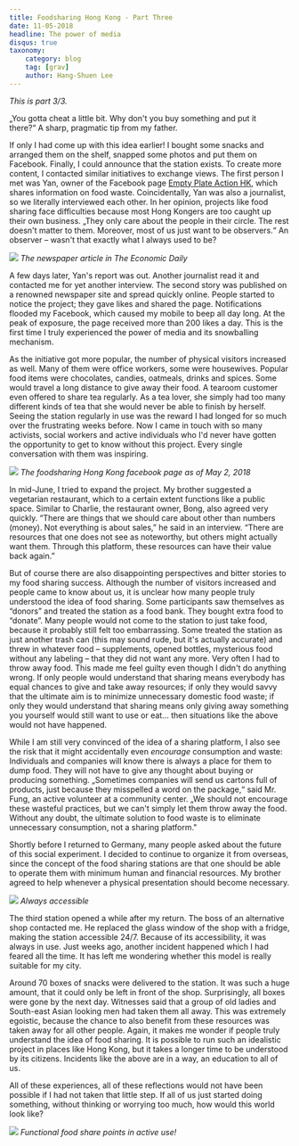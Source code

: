 ```yaml
---
title: Foodsharing Hong Kong - Part Three
date: 11-05-2018
headline: The power of media
disqus: true
taxonomy:
    category: blog
    tag: [grav]
    author: Hang-Shuen Lee
---
```


_This is part 3/3._

„You gotta cheat a little bit. Why don't you buy something and put it there?“ A sharp, pragmatic tip from my father.

If only I had come up with this idea earlier! I bought some snacks and arranged them on the shelf, snapped some photos and put them on Facebook. Finally, I could announce that the station exists. To create more content, I contacted similar initiatives to exchange views. The first person I met was Yan, owner of the Facebook page [Empty Plate Action HK](https://www.facebook.com/EmptyPlateActionHK/), which shares information on food waste. Coincidentally, Yan was also a journalist, so we literally interviewed each other. In her opinion, projects like food sharing face difficulties because most Hong Kongers are too caught up their own business. „They only care about the people in their circle. The rest doesn't matter to them. Moreover, most of us just want to be observers.“ An observer – wasn't that exactly what I always used to be?

![](fshk_newspaper.jpg)
_The newspaper article in The Economic Daily_

A few days later, Yan's report was out. Another journalist read it and contacted me for yet another interview. The second story was published on a renowned newspaper site and spread quickly online. People started to notice the project; they gave likes and shared the page. Notifications flooded my Facebook, which caused my mobile to beep all day long. At the peak of exposure, the page received more than 200 likes a day. This is the first time I truly experienced the power of media and its snowballing mechanism.

As the initiative got more popular, the number of physical visitors increased as well. Many of them were office workers, some were housewives. Popular food items were chocolates, candies, oatmeals, drinks and spices. Some would travel a long distance to give away their food. A tearoom customer even offered to share tea regularly. As a tea lover, she simply had too many different kinds of tea that she would never be able to finish by herself. Seeing the station regularly in use was the reward I had longed for so much over the frustrating weeks before. Now I came in touch with so many activists, social workers and active individuals who I'd never have gotten the opportunity to get to know without this project. Every single conversation with them was inspiring.

![](fshk_facebook.jpg)
_The foodsharing Hong Kong facebook page as of May 2, 2018_

In mid-June, I tried to expand the project. My brother suggested a vegetarian restaurant, which to a certain extent functions like a public space. Similar to Charlie, the restaurant owner, Bong, also agreed very quickly. “There are things that we should care about other than numbers (money). Not everything is about sales,” he said in an interview. “There are resources that one does not see as noteworthy, but others might actually want them. Through this platform, these resources can have their value back again.”

But of course there are also disappointing perspectives and bitter stories to my food sharing success. Although the number of visitors increased and people came to know about us, it is unclear how many people truly understood the idea of food sharing. Some participants saw themselves as “donors” and treated the station as a food bank. They bought extra food to “donate”. Many people would not come to the station to just take food, because it probably still felt too embarrassing. Some treated the station as just another trash can (this may sound rude, but it's actually accurate) and threw in whatever food – supplements, opened bottles, mysterious food without any labeling – that they did not want any more. Very often I had to throw away food. This made me feel guilty even though I didn't do anything wrong. If only people would understand that sharing means everybody has equal chances to give and take away resources; if only they would savvy that the ultimate aim is to minimize unnecessary domestic food waste; if only they would understand that sharing means only giving away something you yourself would still want to use or eat… then situations like the above would not have happened.

While I am still very convinced of the idea of a sharing platform, I also see the risk that it might accidentally even _encourage_ consumption and waste: Individuals and companies will know there is always a place for them to dump food. They will not have to give any thought about buying or producing something. „Sometimes companies will send us cartons full of products, just because they misspelled a word on the package,“ said Mr. Fung, an active volunteer at a community center. „We should not encourage these wasteful practices, but we can't simply let them throw away the food. Without any doubt, the ultimate solution to food waste is to eliminate unnecessary consumption, not a sharing platform."

Shortly before I returned to Germany, many people asked about the future of this social experiment. I decided to continue to organize it from overseas, since the concept of the food sharing stations are that one should be able to operate them with minimum human and financial resources. My brother agreed to help whenever a physical presentation should become necessary.

![](fspblack.jpg)
_Always accessible_

The third station opened a while after my return. The boss of an alternative shop contacted me. He replaced the glass window of the shop with a fridge, making the station accessible 24/7. Because of its accessibility, it was always in use. Just weeks ago, another incident happened which I had feared all the time. It has left me wondering whether this model is really suitable for my city.

Around 70 boxes of snacks were delivered to the station. It was such a huge amount, that it could only be left in front of the shop. Surprisingly, all boxes were gone by the next day. Witnesses said that a group of old ladies and South-east Asian looking men had taken them all away. This was extremely egoistic, because the chance to also benefit from these resources was taken away for all other people. Again, it makes me wonder if people truly understand the idea of food sharing. It is possible to run such an idealistic project in places like Hong Kong, but it takes a longer time to be understood by its citizens. Incidents like the above are in a way, an education to all of us.

All of these experiences, all of these reflections would not have been possible if I had not taken that little step. If all of us just started doing something, without thinking or worrying too much, how would this world look like?

![](fsp_collage.jpg)
_Functional food share points in active use!_
